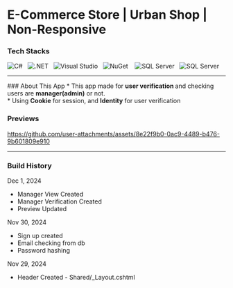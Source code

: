 # E-Commerce Store | Urban Shop | Non-Responsive
### Tech Stacks
![C#](https://img.shields.io/badge/Language-C%23-%23239120?style=flat&logo=csharp) &nbsp;
![.NET](https://img.shields.io/badge/.NET-8.0-blueviolet?style=flat&logo=dotnet) &nbsp;
![Visual Studio](https://img.shields.io/badge/IDE-Visual%20Studio-5C2D91?style=flat&logo=visualstudio&logoColor=white) &nbsp;
![NuGet](https://img.shields.io/badge/NuGet-PackageManager-004880?style=flat&logo=nuget&logoColor=white) &nbsp;&nbsp;
![SQL Server](https://img.shields.io/badge/SQL%20Server-2022-CC2927?style=flat&logo=microsoft-sql-server&logoColor=white) &nbsp;
![SQL Server](https://img.shields.io/badge/RazorPages-512BD4?style=flat&logo=dotnet&logoColor=white)

<hr>
### About This App
* This app made for <b> user verification </b> and checking users are <b>manager(admin)</b> or not. <br>
* Using <b>Cookie</b> for session, and <b>Identity</b> for user verification

### Previews

https://github.com/user-attachments/assets/8e22f9b0-0ac9-4489-b476-9b601809e910
<hr>

### Build History
Dec 1, 2024
- Manager View Created
- Manager Verification Created
- Preview Updated

Nov 30, 2024
- Sign up created
- Email checking from db
- Password hashing

Nov 29, 2024
* Header Created - Shared/_Layout.cshtml
